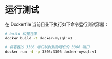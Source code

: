 # 运行测试

在 Dockerfile 当前目录下执行如下命令运行测试容器：

```bash
# build 构建镜像
docker build -t docker-mysql:v1 . 

# 将容器的 3306 端口映射到物理机的 3306 端口
docker run -d -p 3306:3306 docker-mysql:v1
```